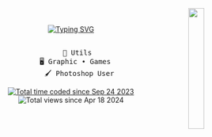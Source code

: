 <div align="center">
  <img src="https://i.imgur.com/tKCiXCp.png" width="25%" align="right" /> 
  <br></br>
  <a href="https://git.io/typing-svg"><img src="https://readme-typing-svg.demolab.com?font=Paytone+One&size=40&duration=4000&pause=1000&color=56F769&center=true&vCenter=true&width=435&lines=Graphic+Designer;20+years+old;UX%2FUI+Designer" alt="Typing SVG" /></a>
  <br></br>
<pre>
    👑 Utils 
          🖥️ Graphic • Games        
    🖌️ Photoshop User
</pre>

  <a href="https://wakatime.com/@e16f8dc4-b56f-49c4-8545-e57b81a03503">
    <img src="https://wakatime.com/badge/user/e16f8dc4-b56f-49c4-8545-e57b81a03503.svg" alt="Total time coded since Sep 24 2023" />
  </a> 
  <img src="https://komarev.com/ghpvc/?username=3d3n-pyc" alt="Total views since Apr 18 2024" />

</div>
